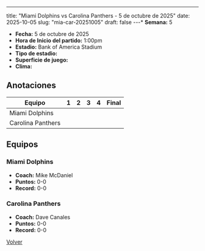 ---
title: "Miami Dolphins vs Carolina Panthers - 5 de octubre de 2025"
date: 2025-10-05
slug: "mia-car-20251005"
draft: false
---* **Semana:** 5
* **Fecha:** 5 de octubre de 2025
* **Hora de Inicio del partido:** 1:00pm
* **Estadio:** Bank of America Stadium
* **Tipo de estadio:** 
* **Superficie de juego:** 
* **Clima:** 




## Anotaciones
| Equipo | 1 | 2 | 3 | 4 | Final |
|--------|---|---|---|---|-------|
| Miami Dolphins  |   |   |   |    |  |
| Carolina Panthers  |   |   |   |    |  |


## Equipos


### Miami Dolphins
* **Coach:** Mike McDaniel
* **Puntos:** 0-0
* **Record:** 0-0

### Carolina Panthers
* **Coach:** Dave Canales
* **Puntos:** 0-0
* **Record:** 0-0


[Volver](/historia/2025)
